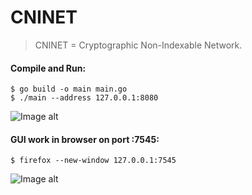 # CNINET
> CNINET = Cryptographic Non-Indexable Network.

#### Compile and Run:

```
$ go build -o main main.go
$ ./main --address 127.0.0.1:8080
```
![Image alt](https://github.com/Number571/CNINET/raw/master/image/CNINET_CLI1.png)

#### GUI work in browser on port :7545:
```
$ firefox --new-window 127.0.0.1:7545
```
![Image alt](https://github.com/Number571/CNINET/raw/master/image/CNINET_GUI1.png)
